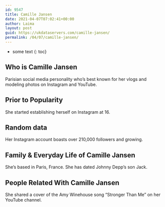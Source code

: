 ```yaml
---
id: 9547
title: Camille Jansen
date: 2021-04-07T07:02:41+00:00
author: Laima
layout: post
guid: https://ukdataservers.com/camille-jansen/
permalink: /04/07/camille-jansen/
---
```


* some text
{: toc}


## Who is Camille Jansen
                  
                  
                  
Parisian social media personality who&#8217;s best known for her vlogs and modeling photos on Instagram and YouTube.
                  
              
            
              
            
                
                
                
## Prior to Popularity
                  
                  
                  
She started establishing herself on Instagram at 16.
                  
              
            
              
            
                
                
                
## Random data
                  
                  
                  
Her Instagram account boasts over 210,000 followers and growing.
                  
              
            
              
            
                
                
                
## Family & Everyday Life of Camille Jansen
                  
                  
                  
She&#8217;s based in Paris, France. She has dated Johnny Depp&#8217;s son Jack.
                  
              
            
              
            
                
                
                
## People Related With Camille Jansen
                  
                  
                  
She shared a cover of the Amy Winehouse song &#8220;Stronger Than Me&#8221; on her YouTube channel.
                  
              
            
              
            
                
              
            
              
              
            
            
              
            
          
          
          